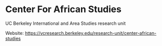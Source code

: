 # Center For African Studies
UC Berkeley International and Area Studies research unit

Website: https://vcresearch.berkeley.edu/research-unit/center-african-studies

